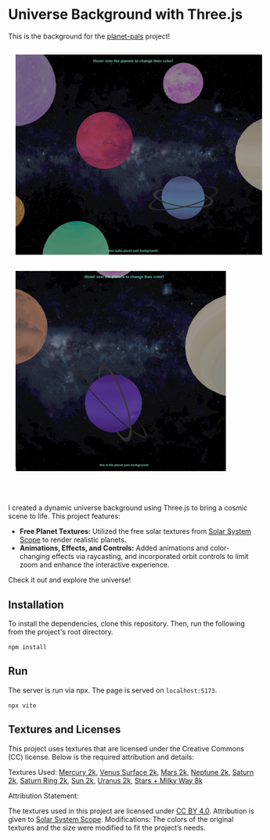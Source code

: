 # Universe Background with Three.js

This is the background for the [planet-pals](https://github.com/nathalieclaire/planet-pals) project! 
<br>
<div>
  <img src="textures\Screenshot1.png" alt="Screenshot 1" style="width: 504px; height: auto; margin: 15px;">
  <img src="textures\Screenshot2.png" alt="Screenshot 2" style="width: 430px; height: auto; margin: 15px;">
</div>
<br><br>

I created a dynamic universe background using Three.js to bring a cosmic scene to life. This project features:

- **Free Planet Textures:** Utilized the free solar textures from [Solar System Scope](https://www.solarsystemscope.com/textures/) to render realistic planets.
- **Animations, Effects, and Controls:** Added animations and color-changing effects via raycasting, and incorporated orbit controls to limit zoom and enhance the interactive experience.

Check it out and explore the universe! 

## Installation

To install the dependencies, clone this repository. Then, run the following from the project's root directory.

```console
npm install
```

## Run

The server is run via npx. The page is served on `localhost:5173`.

```console
npx vite
```

## Textures and Licenses

This project uses textures that are licensed under the Creative Commons (CC) license. Below is the required attribution and details:

Textures Used: [Mercury 2k](https://www.solarsystemscope.com/textures/download/2k_mercury.jpg), [Venus Surface 2k](https://www.solarsystemscope.com/textures/download/2k_venus_surface.jpg), [Mars 2k](https://www.solarsystemscope.com/textures/download/2k_mars.jpg), [Neptune 2k](https://www.solarsystemscope.com/textures/download/2k_neptune.jpg), [Saturn 2k](https://www.solarsystemscope.com/textures/download/2k_saturn.jpg), [Saturn Ring 2k](https://www.solarsystemscope.com/textures/download/2k_saturn_ring_alpha.png), [Sun 2k](https://www.solarsystemscope.com/textures/download/2k_sun.jpg), [Uranus 2k](https://www.solarsystemscope.com/textures/download/2k_uranus.jpg), [Stars + Milky Way 8k](https://www.solarsystemscope.com/textures/download/8k_stars_milky_way.jpg)

Attribution Statement:

The textures used in this project are licensed under [CC BY 4.0](https://creativecommons.org/licenses/by/4.0/).
Attribution is given to [Solar System Scope](https://www.solarsystemscope.com/textures/).
Modifications: The colors of the original textures and the size were modified to fit the project’s needs.
